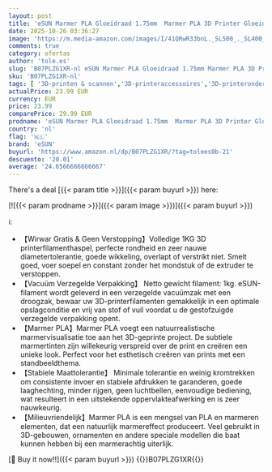 ```yaml
---
layout: post
title: 'eSUN Marmer PLA Gloeidraad 1.75mm  Marmer PLA 3D Printer Gloeidraad  Dimensionale Nauwkeurigheid +/- 0.05mm  1KG  2.2 LBS  Spoel 3D Printen Materiaal voor 3D Printer  Marmer Kleur'
date: 2025-10-26 03:36:27
image: 'https://m.media-amazon.com/images/I/41QRwR33bnL._SL500_._SL400_.jpg'
comments: true
category: ofertas
author: 'tole.es'
slug: 'B07PLZG1XR-nl eSUN Marmer PLA Gloeidraad 1.75mm Marmer PLA 3D Printer...'
sku: 'B07PLZG1XR-nl'
tags: [ '3D-printen & scannen','3D-printeraccessoires','3D-printeronderdelen & 3D-printeraccessoires','Zakelijk, industrie & wetenschap','esun','🇳🇱', ]
actualPrice: 23.99 EUR
currency: EUR
price: 23.99
comparePrice: 29.99 EUR
prodname: 'eSUN Marmer PLA Gloeidraad 1.75mm  Marmer PLA 3D Printer Gloeidraad  Dimensionale Nauwkeurigheid +/- 0.05mm  1KG  2.2 LBS  Spoel 3D Printen Materiaal voor 3D Printer  Marmer Kleur'
country: 'nl'
flag: '🇳🇱'
brand: 'eSUN'
buyurl: 'https://www.amazon.nl/dp/B07PLZG1XR/?tag=tolees0b-21'
descuento: '20.01'
average: '24.6566666666667'
---
```


There's a deal [{{< param title >}}]({{< param buyurl >}})  here:

[![{{< param prodname >}}]({{< param image >}})]({{< param buyurl >}})

ℹ️:

- 【Wirwar Gratis & Geen Verstopping】Volledige 1KG 3D printerfilamenthaspel, perfecte rondheid en zeer nauwe diametertolerantie, goede wikkeling, overlapt of verstrikt niet. Smelt goed, voer soepel en constant zonder het mondstuk of de extruder te verstoppen.
- 【Vacuüm Verzegelde Verpakking】 Netto gewicht filament: 1kg. eSUN-filament wordt geleverd in een verzegelde vacuümzak met een droogzak, bewaar uw 3D-printerfilamenten gemakkelijk in een optimale opslagconditie en vrij van stof of vuil voordat u de gestofzuigde verzegelde verpakking opent.
- 【Marmer PLA】Marmer PLA voegt een natuurrealistische marmervisualisatie toe aan het 3D-geprinte project. De subtiele marmertinten zijn willekeurig verspreid over de print en creëren een unieke look. Perfect voor het esthetisch creëren van prints met een standbeeldthema.
- 【Stabiele Maattolerantie】 Minimale tolerantie en weinig kromtrekken om consistente invoer en stabiele afdrukken te garanderen, goede laaghechting, minder rijgen, geen luchtbellen, eenvoudige bediening, wat resulteert in een uitstekende oppervlakteafwerking en is zeer nauwkeurig.
- 【Milieuvriendelijk】Marmer PLA is een mengsel van PLA en marmeren elementen, dat een natuurlijk marmereffect produceert. Veel gebruikt in 3D-gebouwen, ornamenten en andere speciale modellen die baat kunnen hebben bij een marmerachtig uiterlijk.

[🛒 Buy it now!!]({{< param buyurl >}})
{{<world>}}B07PLZG1XR{{</world>}}
